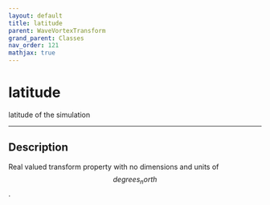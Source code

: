 ```yaml
---
layout: default
title: latitude
parent: WaveVortexTransform
grand_parent: Classes
nav_order: 121
mathjax: true
---
```


#  latitude

latitude of the simulation


---

## Description
Real valued transform property with no dimensions and units of $$degrees_north$$.

